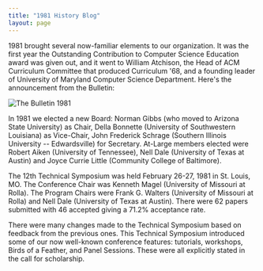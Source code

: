 ```yaml
---
title: "1981 History Blog"
layout: page
---
```


1981 brought several now-familiar elements to our organization. It was
the first year the Outstanding Contribution to Computer Science
Education award was given out, and it went to William Atchison, the Head
of ACM Curriculum Committee that produced Curriculum \'68, and a
founding leader of University of Maryland Computer Science Department.
Here's the announcement from the Bulletin:

![The Bulletin 1981](../../files/images/50yearsofSIGCSE/Bulletin1981.jpg)

In 1981 we elected a new Board: Norman Gibbs (who moved to Arizona State
University) as Chair, Della Bonnette (University of Southwestern
Louisiana) as Vice-Chair, John Frederick Schrage (Southern Illinois
University -- Edwardsville) for Secretary. At-Large members elected were
Robert Aiken (University of Tennessee), Nell Dale (University of Texas
at Austin) and Joyce Currie Little (Community College of Baltimore).

The 12th Technical Symposium was held February 26-27, 1981 in St. Louis,
MO. The Conference Chair was Kenneth Magel (University of Missouri at
Rolla). The Program Chairs were Frank G. Walters (University of Missouri
at Rolla) and Nell Dale (University of Texas at Austin). There were 62
papers submitted with 46 accepted giving a 71.2% acceptance rate.

There were many changes made to the Technical Symposium based on
feedback from the previous ones. This Technical Symposium introduced
some of our now well-known conference features: tutorials, workshops,
Birds of a Feather, and Panel Sessions. These were all explicitly stated
in the call for scholarship.